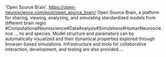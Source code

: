 'Open Source Brain'. https://open-neuroscience.com/post/open_source_brain/
Open Source Brain, a platform for sharing, viewing, analyzing, and simulating standardized models from different brain regio #ComputationalNeuroscience#DataAnalysis#Simulations#HumanNeuroscience ...
ns and species. Model structure and parameters can be automatically visualized and their dynamical properties explored through browser-based simulations. Infrastructure and tools for collaborative interaction, development, and testing are also provided....
